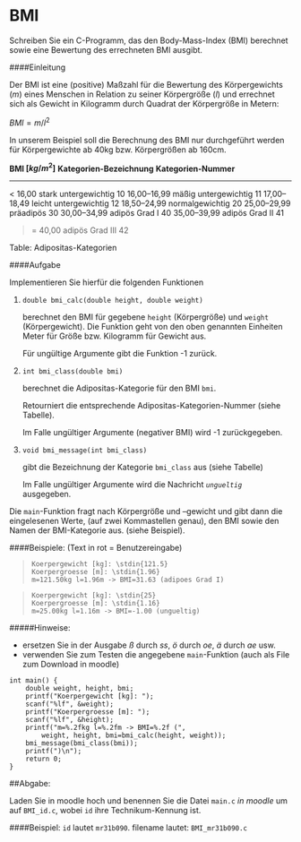 BMI
=======================

Schreiben Sie ein C-Programm, das den Body-Mass-Index (BMI) berechnet
sowie eine Bewertung des errechneten BMI ausgibt.

####Einleitung

Der BMI ist eine (positive) Maßzahl für die Bewertung des Körpergewichts
($m$) eines Menschen in Relation zu seiner Körpergröße ($l$) und errechnet
sich als Gewicht in Kilogramm durch Quadrat der Körpergröße in Metern:

$BMI = m / l^{2}$

In unserem Beispiel soll die Berechnung des BMI nur durchgeführt werden
für Körpergewichte ab 40kg bzw. Körpergrößen ab 160cm.



  **BMI  $[kg/m^{2}]$**   **Kategorien-Bezeichnung**  **Kategorien-Nummer**
  ----------------------  -------------------------   -----------------------
  < 16,00                 stark untergewichtig        10
  16,00–16,99             mäßig untergewichtig        11
  17,00–18,49             leicht untergewichtig       12
  18,50–24,99             normalgewichtig             20
  25,00–29,99             präadipös                   30
  30,00–34,99             adipös Grad I               40
  35,00–39,99             adipös Grad II              41
  >= 40,00                adipös Grad III             42

Table: Adipositas-Kategorien

####Aufgabe 

Implementieren Sie hierfür die folgenden Funktionen

1. `double bmi_calc(double height, double weight)`

	berechnet den BMI für gegebene `height` (Körpergröße) und `weight`
	(Körpergewicht). Die Funktion geht von den oben genannten Einheiten
	Meter für Größe bzw. Kilogramm für Gewicht aus.

	Für ungültige Argumente gibt die Funktion -1 zurück.

2. `int bmi_class(double bmi)`

	berechnet die Adipositas-Kategorie für den BMI `bmi`.
	
	Retourniert die entsprechende Adipositas-Kategorien-Nummer (siehe
	Tabelle).

	Im Falle ungültiger Argumente (negativer BMI) wird -1 zurückgegeben.

3. `void bmi_message(int bmi_class)`

	gibt die Bezeichnung der Kategorie `bmi_class` aus (siehe Tabelle)

	Im Falle ungültiger Argumente wird die Nachricht *`ungueltig`* ausgegeben.

Die `main`-Funktion fragt nach Körpergröße und –gewicht und gibt dann die eingelesenen Werte, (auf zwei Kommastellen genau), den BMI sowie den
Namen der BMI-Kategorie aus. (siehe Beispiel).



####Beispiele: 
(Text in rot = Benutzereingabe)

> ~~~~~~~~~~~~~~~~~~~~~~~~~~~~~~~~~~~~~~~~~~~~~~~~{#BMI_Bspl1}
> Koerpergewicht [kg]: \stdin{121.5}
> Koerpergroesse [m]: \stdin{1.96} 
> m=121.50kg l=1.96m -> BMI=31.63 (adipoes Grad I)
> ~~~~~~~~~~~~~~~~~~~~~~~~~~~~~~~~~~~~~~~~~~~~~~~~~~~~~~~~~~



> ~~~~~~~~~~~~~~~~~~~~~~~~~~~~~~~~~~~~~~~~~~~~~~~~~{#BMI::Bspl2}
> Koerpergewicht [kg]: \stdin{25}
> Koerpergroesse [m]: \stdin{1.16} 
> m=25.00kg l=1.16m -> BMI=-1.00 (ungueltig)
> ~~~~~~~~~~~~~~~~~~~~~~~~~~~~~~~~~~~~~~~~~~~~~~~~~~~~~~~~~~

#####Hinweise:

- ersetzen Sie in der Ausgabe *ß* durch *ss*, *ö* durch *oe*, *ä* durch *ae*  usw.
- verwenden Sie zum Testen die angegebene `main`-Funktion (auch als File zum Download in moodle)

~~~~~~~~~~~~~~~~~~~~~~~~~~~~~~~~~~~~~~~~~{#BMI_main .c}
int main() {
	double weight, height, bmi;
	printf("Koerpergewicht [kg]: ");
	scanf("%lf", &weight);
	printf("Koerpergroesse [m]: ");
	scanf("%lf", &height);
	printf("m=%.2fkg l=%.2fm -> BMI=%.2f (", 
		weight, height, bmi=bmi_calc(height, weight));
	bmi_message(bmi_class(bmi));
	printf(")\n");
	return 0;
}

~~~~~~~~~~~~~~~~~~~~~~~~~~~~~~~~~~~~~~~~~~


##Abgabe:

Laden Sie in moodle hoch und benennen Sie die Datei `main.c` *in moodle* um auf `BMI_id.c`, wobei `id` ihre Technikum-Kennung ist.

####Beispiel:
`id` lautet `mr31b090`. filename lautet: `BMI_mr31b090.c`
